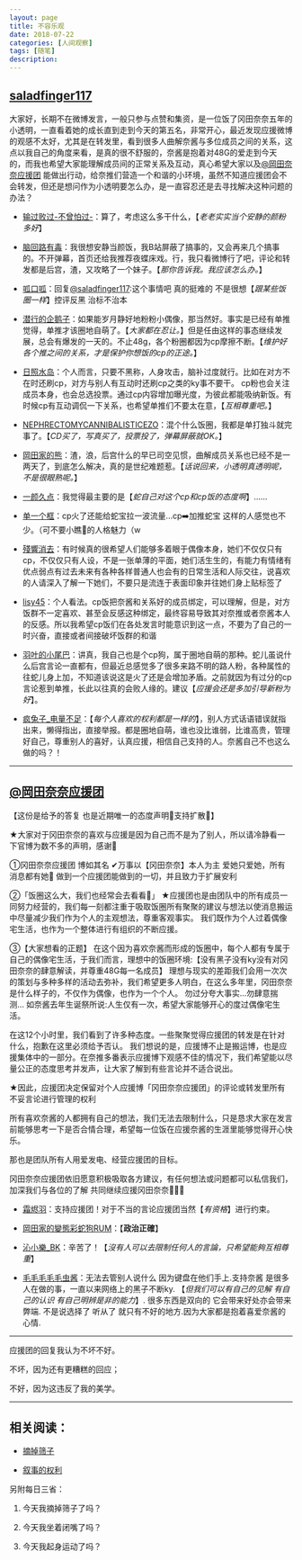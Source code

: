 ```yaml
---
layout: page
title: 不容乐观
date: 2018-07-22
categories: [人间观察]
tags: [随笔]
description: 
---
```



## [saladfinger117](https://weibo.com/5890837505/Gr02S8sca?from=page_1005055890837505_profile&wvr=6&mod=weibotime&type=comment)


大家好，长期不在微博发言，一般只参与点赞和集资，是一位饭了冈田奈奈五年的小透明，一直看着她的成长直到走到今天的第五名，非常开心，最近发现应援微博的观感不太好，尤其是在转发里，看到很多人曲解奈酱与多位成员之间的关系，这点以我自己的角度来看，是真的很不舒服的，奈酱是抱着对48G的爱走到今天的，而我也希望大家能理解成员间的正常关系及互动，真心希望大家以及[@岡田奈奈应援团](https://weibo.com/n/%E5%B2%A1%E7%94%B0%E5%A5%88%E5%A5%88%E5%BA%94%E6%8F%B4%E5%9B%A2?from=feed&loc=at) 能做出行动，给奈推们营造一个和谐的小环境，虽然不知道应援团会不会转发，但还是想问作为小透明要怎么办，是一直容忍还是去寻找解决这种问题的办法？

- [输过败过-不曾怕过-](https://weibo.com/2540453215)：算了，考虑这么多干什么，【_老老实实当个安静的颜粉多好_】

-  [脑回路有毒](https://weibo.com/5350566182)[](http://vip.weibo.com/personal?from=main "微博会员")：我很想安静当颜饭，我B站屏蔽了搞事的，又会再来几个搞事的。不开弹幕，首页还给我推荐夜蝶床戏。行，我只看微博行了吧，评论和转发都是后宫，渣，又攻略了一个妹子。【_那你告诉我。我应该怎么办。_】


- [呱口呱](https://weibo.com/3413714094)：回复[@saladfinger117](https://weibo.com/n/saladfinger117?from=feed&loc=at):这个事情吧 真的挺难的 不是很想【_跟某些饭圈一样_】控评反黑 治标不治本

-  [潜行的企鹅子](https://weibo.com/6009353218)[](http://vip.weibo.com/personal?from=main "微博会员")：如果能岁月静好地粉粉小偶像，那当然好。事实是已经有单推觉得，单推才该圈地自萌了。【_大家都在忍让。_】但是任由这样的事态继续发展，总会有爆发的一天的。不止48g，各个粉圈都因为cp摩擦不断。【_维护好各个推之间的关系，才是保护你想饭的cp的正途。_】

- [日照水岛](https://weibo.com/6210556195)：个人而言，只要不黑称，人身攻击，脑补过度就行。比如在对方不在时还刷cp，对方与别人有互动时还刷cp之类的ky事不要干。 cp粉也会关注成员本身，也会总选投票。通过cp内容增加曝光度，为彼此都能吸纳新饭。有时候cp有互动调侃一下关系，也希望单推们不要太在意，【_互相尊重吧。_】

- [NEPHRECTOMYCANNIBALISTICEZO](https://weibo.com/5436532091)[](https://m.weibo.cn/z/panda "熊猫守护者")：混个什么饭圈，我都是单打独斗就完事了。【_CD买了，写真买了，投票投了，弹幕屏蔽就OK。_】


- [岡田家的熊](https://weibo.com/6006356084)[](http://vip.weibo.com/personal?from=main "微博会员")[](https://m.weibo.cn/z/panda "熊猫守护者")：渣，浪，后宫什么的早已司空见惯，曲解成员关系也已经不是一两天了，到底怎么解决，真的是世纪难题惹。【_话说回来，小透明真透明呢，不是很眼熟呢。_】

- [一颜久点](https://weibo.com/5532720694)：我觉得最主要的是【_蛇自己对这个cp和cp饭的态度啊_】……

- [单一个框](https://weibo.com/5342907486)：cp火了还能给蛇宝拉一波流量...cp➡️加推蛇宝 这样的人感觉也不少。（可不要小瞧🐍的人格魅力（w

- [殘響消去](https://weibo.com/rann0311)[](http://vip.weibo.com/personal?from=main "微博会员")：有时候真的很希望人们能够多着眼于偶像本身，她们不仅仅只有cp，不仅仅只有人设，不是一张单薄的平面，她们活生生的，有能力有情绪有优点弱点有过去未来有各种各样普通人也会有的日常生活和人际交往，说喜欢的人请深入了解一下她们，不要只是流连于表面印象并往她们身上贴标签了

- [lisy45](https://weibo.com/3209869433)[](http://vip.weibo.com/personal?from=main "微博会员")：个人看法。cp饭把奈酱和关系好的成员绑定，可以理解，但是，对方饭群不一定喜欢、甚至会反感这种绑定，最终容易导致其对奈推或者奈酱本人的反感。所以我希望cp饭们在各处发言时能意识到这一点，不要为了自己的一时兴奋，直接或者间接破坏饭群的和谐


- [羽叶的小尾巴](https://weibo.com/1736348664)：讲真，我自己也是个cp狗，属于圈地自萌的那种。蛇儿虽说什么后宫言论一直都有，但最近总感觉多了很多来路不明的路人粉，各种属性的往蛇儿身上加，不知道该说这是火了还是会增加矛盾。之前就因为有过分的cp言论惹到单推，长此以往真的会败人缘的。建议【_应援会还是多加引导新粉为好_】。

- [疯兔子_电量不足](https://weibo.com/1931830575)：【_每个人喜欢的权利都是一样的_】，别人方式话语错误就指出来，懒得指出，直接举报。都是圈地自萌，谁也没比谁弱，比谁高贵，管理好自己，尊重别人的喜好，认真应援，相信自己支持的人。奈酱自己不也这么做的吗？！









------


## [@岡田奈奈应援团](https://weibo.com/5192116608/Gr6kaxSqr?from=page_1005055192116608_profile&wvr=6&mod=weibotime&type=comment)

【这份是给予的答复 也是近期唯一的态度声明👋支持扩散👋】

★大家对于冈田奈奈的喜欢与应援是因为自己而不是为了别人，所以请冷静看一下官博为数不多的声明，感谢🙇

①冈田奈奈应援团 博如其名
✔万事以【冈田奈奈】本人为主  爱她只爱她，所有消息都有她💓
做到一个应援团能做到的一切，并且致力于扩展安利

②「饭圈这么大，我们也经常会去看看🛫」
★应援团也是由团队中的所有成员一同努力经营的，我们每一刻都注重于吸取饭圈所有聚聚的建议与想法以使消息搬运中尽量减少我们作为个人的主观想法，尊重客观事实。
我们既作为个人过着偶像宅生活，也作为一个整体进行有组织的不断应援。

③【大家想看的正题】
在这个因为喜欢奈酱而形成的饭圈中，每个人都有专属于自己的偶像宅生活，于我们而言，理想中的饭圈环境:【没有黑子没有ky没有对冈田奈奈的肆意解读，并尊重48G每一名成员】
理想与现实的差距我们会用一次次的策划与多种多样的活动去弥补，我们希望更多人明白，在这么多年里，冈田奈奈是什么样子的，不仅作为偶像，也作为一个个人。
勿过分夸大事实…勿肆意揣测…
如奈酱去年生诞祭所说:人生仅有一次，希望大家能够开心的度过偶像宅生活。

在这12个小时里，我们看到了许多种态度。一些聚聚觉得应援团的转发是在针对什么，抱歉在这里必须给予否认。
我们想说的是，应援博不止是搬运博，也是应援集体中的一部分。在奈推多番表示应援博下观感不佳的情况下，我们希望能以尽量公正的态度思考并发声，让大家了解到有些言论并不适合说出。

★因此，应援团决定保留对个人应援博「冈田奈奈应援团」的评论或转发里所有不妥言论进行管理的权利

所有喜欢奈酱的人都拥有自己的想法，我们无法去限制什么，只是恳求大家在发言前能够思考一下是否合情合理，希望每一位饭在应援奈酱的生涯里能够觉得开心快乐。

那也是团队所有人用爱发电、经营应援团的目标。

冈田奈奈应援团依旧愿意积极吸取各方建议，有任何想法或问题都可以私信我们，加深我们与各位的了解  共同继续应援冈田奈奈🙇🌿🍫

- [霜烬羽](https://weibo.com/5351833424)：支持应援团！对于不当的言论应援团当然【_有资格_】进行约束。

- [岡田家的變態彩蛇狗RUM](https://weibo.com/5967049738)[](http://vip.weibo.com/personal?from=main "微博会员")：【**政治正確**】

- [沁小樂_BK](https://weibo.com/asd59109)：辛苦了！【_沒有人可以去限制任何人的言論，只希望能夠互相尊重_】


- [毛毛毛毛毛虫酱](https://weibo.com/5985640300)[](http://vip.weibo.com/personal?from=main "微博会员")：无法去管别人说什么 因为键盘在他们手上.支持奈酱 是很多人在做的事，一直以来网络上的黑子不断ky. 【_但我们可以有自己的见解 有自己的认识 有自己明辨是非的能力_】. 很多东西是双向的 它会带来好处亦会带来弊端. 不是说选择了 听从了 就只有不好的地方.因为大家都是抱着喜爱奈酱的心情.




-----

应援团的回复我认为不坏不好。

不坏，因为还有更糟糕的回应；

不好，因为这违反了我的美学。



-----

## 相关阅读：

- [摘掉筛子](https://kinkakufurusato.com/2018/07/19/shaizi/)

- [叙事的权利](https://kinkakufurusato.com/2018/04/05/xushidequanli/)

另附每日三省：

1. 今天我摘掉筛子了吗？

2. 今天我坐着闭嘴了吗？

3. 今天我起身运动了吗？
